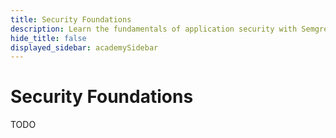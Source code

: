 ```yaml
---
title: Security Foundations
description: Learn the fundamentals of application security with Semgrep
hide_title: false
displayed_sidebar: academySidebar
---
```


# Security Foundations

TODO